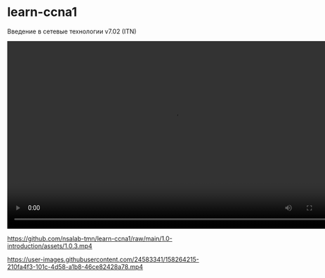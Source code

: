 # learn-ccna1
Введение в сетевые технологии v7.02 (ITN)

<video width="768" height="432" controls>
  <source src="https://github.com/nsalab-tmn/learn-ccna1/raw/main/1.0-introduction/assets/1.0.3.mp4" type='video/mp4; codecs="avc1.42E01E, mp4a.40.2"'>
</video>

https://github.com/nsalab-tmn/learn-ccna1/raw/main/1.0-introduction/assets/1.0.3.mp4



https://user-images.githubusercontent.com/24583341/158264215-210fa4f3-101c-4d58-a1b8-46ce82428a78.mp4

